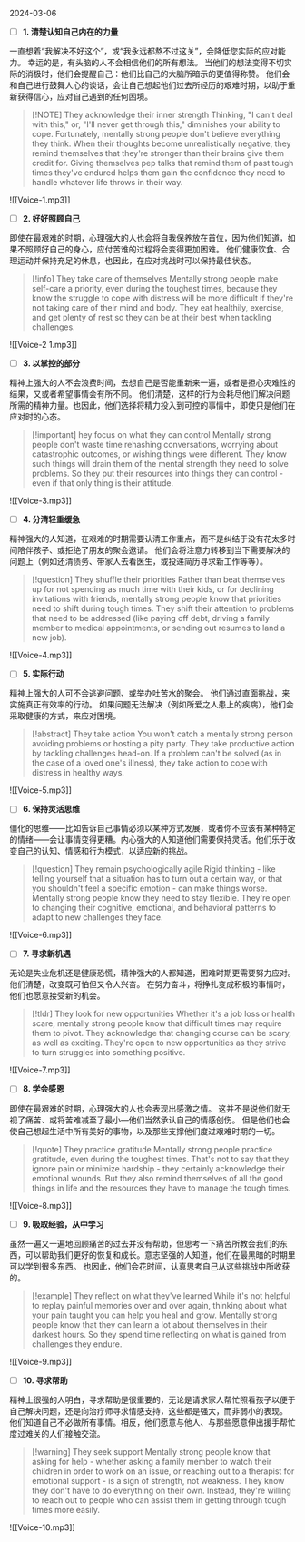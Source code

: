 2024-03-06

- [ ] **1. 清楚认知自己内在的力量**

一直想着“我解决不好这个”，或“我永远都熬不过这关”，会降低您实际的应对能力。 幸运的是，有头脑的人不会相信他们的所有想法。 当他们的想法变得不切实际的消极时，他们会提醒自己：他们比自己的大脑所暗示的更值得称赞。 他们会和自己进行鼓舞人心的谈话，会让自己想起他们过去所经历的艰难时期，以助于重新获得信心，应对自己遇到的任何困境。

> [!NOTE] They acknowledge their inner strength
> Thinking, "I can't deal with this," or, "I'll never get through this," diminishes your ability to cope. Fortunately, mentally strong people don't believe everything they think. When their thoughts become unrealistically negative, they remind themselves that they're stronger than their brains give them credit for. Giving themselves pep talks that remind them of past tough times they've endured helps them gain the confidence they need to handle whatever life throws in their way. 

![[Voice-1.mp3]]

- [ ] **2. 好好照顾自己**

即使在最艰难的时期，心理强大的人也会将自我保养放在首位，因为他们知道，如果不照顾好自己的身心，应付苦难的过程将会变得更加困难。 他们健康饮食、合理运动并保持充足的休息，也因此，在应对挑战时可以保持最佳状态。

> [!info] They take care of themselves
>Mentally strong people make self-care a priority, even during the toughest times, because they know the struggle to cope with distress will be more difficult if they're not taking care of their mind and body. They eat healthily, exercise, and get plenty of rest so they can be at their best when tackling challenges. 

![[Voice-2 1.mp3]]

- [ ] **3. 以掌控的部分**

精神上强大的人不会浪费时间，去想自己是否能重新来一遍，或者是担心灾难性的结果，又或者希望事情会有所不同。 他们清楚，这样的行为会耗尽他们解决问题所需的精神力量。也因此，他们选择将精力投入到可控的事情中，即使只是他们在应对时的心态。

> [!important] hey focus on what they can control
> Mentally strong people don't waste time rehashing conversations, worrying about catastrophic outcomes, or wishing things were different. They know such things will drain them of the mental strength they need to solve problems. So they put their resources into things they can control - even if that only thing is their attitude. 

![[Voice-3.mp3]]

- [ ] **4. 分清轻重缓急**

精神强大的人知道，在艰难的时期需要认清工作重点，而不是纠结于没有花太多时间陪伴孩子、或拒绝了朋友的聚会邀请。 他们会将注意力转移到当下需要解决的问题上（例如还清债务、带家人去看医生，或投递简历寻求新工作等等）。

> [!question] They shuffle their priorities
> Rather than beat themselves up for not spending as much time with their kids, or for declining invitations with friends, mentally strong people know that priorities need to shift during tough times. They shift their attention to problems that need to be addressed (like paying off debt, driving a family member to medical appointments, or sending out resumes to land a new job). 

![[Voice-4.mp3]]

- [ ] **5. 实际行动**

精神上强大的人可不会逃避问题、或举办吐苦水的聚会。 他们通过直面挑战，来实施真正有效率的行动。 如果问题无法解决（例如所爱之人患上的疾病），他们会采取健康的方式，来应对困境。

> [!abstract] They take action
> You won't catch a mentally strong person avoiding problems or hosting a pity party. They take productive action by tackling challenges head-on. If a problem can't be solved (as in the case of a loved one's illness), they take action to cope with distress in healthy ways.

![[Voice-5.mp3]]

- [ ] **6. 保持灵活思维**

僵化的思维——比如告诉自己事情必须以某种方式发展，或者你不应该有某种特定的情绪——会让事情变得更糟。内心强大的人知道他们需要保持灵活。他们乐于改变自己的认知、情感和行为模式，以适应新的挑战。


> [!question] They remain psychologically agile
> Rigid thinking - like telling yourself that a situation has to turn out a certain way, or that you shouldn't feel a specific emotion - can make things worse. Mentally strong people know they need to stay flexible. They're open to changing their cognitive, emotional, and behavioral patterns to adapt to new challenges they face. 

![[Voice-6.mp3]]

- [ ] **7. 寻求新机遇**

无论是失业危机还是健康恐慌，精神强大的人都知道，困难时期更需要努力应对。他们清楚，改变既可怕但又令人兴奋。 在努力奋斗，将挣扎变成积极的事情时，他们也愿意接受新的机会。

> [!tldr] They look for new opportunities
> Whether it's a job loss or health scare, mentally strong people know that difficult times may require them to pivot. They acknowledge that changing course can be scary, as well as exciting. They're open to new opportunities as they strive to turn struggles into something positive. 

![[Voice-7.mp3]]

- [ ] **8. 学会感恩**

即使在最艰难的时期，心理强大的人也会表现出感激之情。 这并不是说他们就无视了痛苦、或将苦难减至了最小—他们当然承认自己的情感创伤。 但是他们也会使自己想起生活中所有美好的事物，以及那些支撑他们度过艰难时期的一切。


> [!quote] They practice gratitude
> Mentally strong people practice gratitude, even during the toughest times. That's not to say that they ignore pain or minimize hardship - they certainly acknowledge their emotional wounds. But they also remind themselves of all the good things in life and the resources they have to manage the tough times. 

![[Voice-8.mp3]]

- [ ] **9. 吸取经验，从中学习**

虽然一遍又一遍地回顾痛苦的过去并没有帮助，但思考一下痛苦所教会我们的东西，可以帮助我们更好的恢复和成长。意志坚强的人知道，他们在最黑暗的时期里可以学到很多东西。 也因此，他们会花时间，认真思考自己从这些挑战中所收获的。


> [!example] They reflect on what they've learned
> While it's not helpful to replay painful memories over and over again, thinking about what your pain taught you can help you heal and grow. Mentally strong people know that they can learn a lot about themselves in their darkest hours. So they spend time reflecting on what is gained from challenges they endure. 

![[Voice-9.mp3]]

- [ ] **10. 寻求帮助**

精神上很强的人明白，寻求帮助是很重要的，无论是请求家人帮忙照看孩子以便于自己解决问题，还是向治疗师寻求情感支持，这些都是强大，而非弱小的表现。 他们知道自己不必做所有事情。相反，他们愿意与他人、与那些愿意伸出援手帮忙度过难关的人们接触交流。

> [!warning] They seek support
> Mentally strong people know that asking for help - whether asking a family member to watch their children in order to work on an issue, or reaching out to a therapist for emotional support - is a sign of strength, not weakness. They know they don't have to do everything on their own. Instead, they're willing to reach out to people who can assist them in getting through tough times more easily.

![[Voice-10.mp3]]



